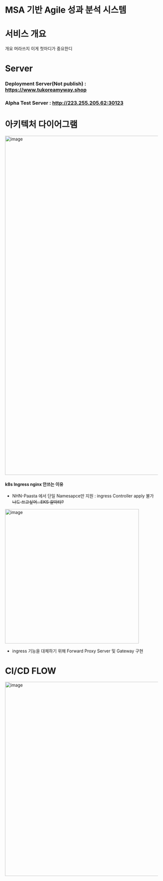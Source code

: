 # MSA 기반 Agile 성과 분석 시스템 

# 서비스 개요
개요 머라쓰지 이게 첫마디가 중요한디

# Server
### Deployment Server(Not publish) : https://www.tukoreamyway.shop

### Alpha Test Server : http://223.255.205.62:30123


# 아키텍처 다이어그램
<img width="1113" alt="image" src="https://user-images.githubusercontent.com/55674648/209564860-d1cacb42-1f3d-4606-bddd-0cf55ea45f7f.png">

#### k8s Ingress nginx 안쓰는 이유
- NHN-Paasta 에서 단일 Namesapce만 지원 : ingress Controller apply 불가 ~~나도 쓰고싶어...EKS 갈아타?~~
<img width="441" alt="image" src="https://user-images.githubusercontent.com/55674648/209565047-4c4e3406-6308-4565-8235-cdcf4449925d.png">

- ingress 기능을 대체하기 위해 Forward Proxy Server 및 Gateway 구현
# CI/CD FLOW
<img width="637" alt="image" src="https://user-images.githubusercontent.com/55674648/209564873-00f677c5-6c14-4f4a-bb88-5b4458f65043.png">

